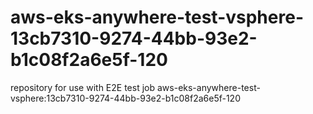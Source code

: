 # aws-eks-anywhere-test-vsphere-13cb7310-9274-44bb-93e2-b1c08f2a6e5f-120
repository for use with E2E test job aws-eks-anywhere-test-vsphere:13cb7310-9274-44bb-93e2-b1c08f2a6e5f-120
